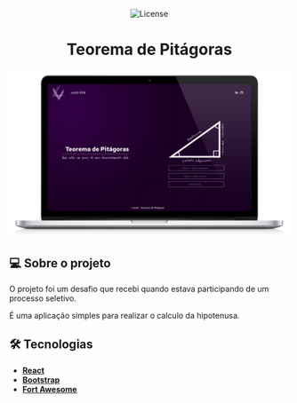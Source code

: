 <p align="center">

   <img alt="License" src="https://img.shields.io/badge/license-MIT-brightgreen">


<h1 align="center">Teorema de Pitágoras</h1>

<img alt="License" src="./.github/Preview.png">

## 💻 Sobre o projeto

O projeto foi um desafio que recebi quando estava participando de um processo seletivo.

É uma aplicação simples para realizar o calculo da hipotenusa.

## 🛠 Tecnologias

-   **[React](https://pt-br.reactjs.org/)**
-   **[Bootstrap](https://getbootstrap.com/)**
-   **[Fort Awesome](https://fortawesome.com/)**